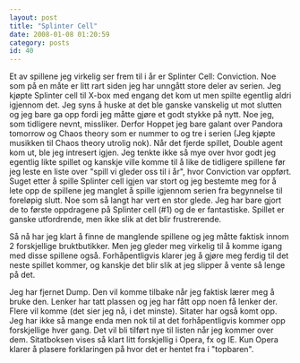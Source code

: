 ```yaml
---
layout: post
title: "Splinter Cell"
date: 2008-01-08 01:20:59
category: posts
id: 40
---
```

Et av spillene jeg virkelig ser frem til i år er Splinter Cell: Conviction. Noe som på en måte er litt rart siden jeg har unngått store deler av serien. Jeg kjøpte Splinter cell til X-box med engang det kom ut men spilte egentlig aldri igjennom det. Jeg syns å huske at det ble ganske vanskelig ut mot slutten og jeg bare ga opp fordi jeg måtte gjøre et godt stykke på nytt. Noe jeg, som tidligere nevnt, missliker. Derfor Hoppet jeg bare galant over Pandora tomorrow og Chaos theory som er nummer to og tre i serien (Jeg kjøpte musikken til Chaos theory utrolig nok). Når det fjerde spillet, Double agent kom ut, ble jeg intresert igjen. Jeg tenkte ikke så mye over hvor godt jeg egentlig likte spillet og kanskje ville komme til å like de tidligere spillene før jeg leste en liste over "spill vi gleder oss til i år", hvor Conviction var oppført. Suget etter å spille Splinter cell igjen var stort og jeg bestemte meg for å lete opp de spillene jeg manglet å spille igjennom serien fra begynnelse til foreløpig slutt. Noe som så langt har vert en stor glede. Jeg har bare gjort de to første oppdragene på Splinter cell (#1) og de er fantastiske. Spillet er ganske utfordrende, men ikke slik at det blir frustrerende. 

Så nå har jeg klart å finne de manglende spillene og jeg måtte faktisk innom 2 forskjellige bruktbutikker. Men jeg gleder meg virkelig til å komme igang med disse spillene også. Forhåpentligvis klarer jeg å gjøre meg ferdig til det neste spillet kommer, og kanskje det blir slik at jeg slipper å vente så lenge på det. 

Jeg har fjernet Dump. Den vil komme tilbake når jeg faktisk lærer meg å bruke den. Lenker har tatt plassen og jeg har fått opp noen få lenker der. Flere vil komme (det sier jeg nå, i det minste). Sitater har også komt opp. Jeg har ikke så mange enda men nok til at det forhåpentligvis kommer opp forskjellige hver gang. Det vil bli tilført nye til listen når jeg kommer over dem. Sitatboksen vises så klart litt forskjellig i Opera, fx og IE. Kun Opera klarer å plasere forklaringen på hvor det er hentet fra i "topbaren".